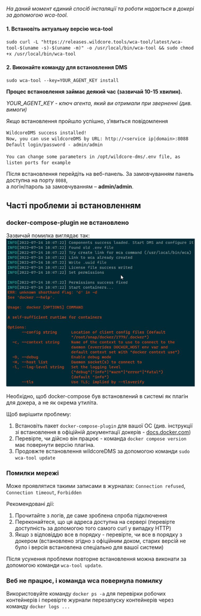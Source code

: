 *На даний момент єдиний спосіб інсталяції та роботи надається в докері за допомогою wca-tool.*

#### 1. Встановіть актуальну версію wca-tool    
```shell     
sudo curl -L "https://releases.wildcore.tools/wca-tool/latest/wca-tool-$(uname -s)-$(uname -m)" -o /usr/local/bin/wca-tool && sudo chmod +x /usr/local/bin/wca-tool     
```     

#### 2. Виконайте команду для встановлення DMS
```shell     
sudo wca-tool --key=YOUR_AGENT_KEY install      
```     
**Процес встановлення займає деякий час (зазвичай 10-15 хвилин).**    

*YOUR_AGENT_KEY - ключ агента, який ви отримали при зверненні (див. вимоги)*    

Якщо встановлення пройшло успішно, з’явиться повідомлення
```shell     
WildcoreDMS success installed!     
Now, you can use wildcoreDMS by URL: http://<service ip|domain>:8088     
Default login/password - admin/admin     

You can change some parameters in /opt/wildcore-dms/.env file, as listen ports for example     
```     

Після встановлення перейдіть на веб-панель.
За замовчуванням панель доступна на порту `8088`,    
а логін/пароль за замовчуванням – **admin/admin**.


## Часті проблеми зі встановленням
### docker-compose-plugin не встановлено
Зазвичай помилка виглядає так:
![](assets/no-docker-compose-plugin.jpg)

Необхідно, щоб docker-compose був встановлений в системі як плагін для докера, а не як окрема утиліта.

Щоб вирішити проблему:

1. Встановіть пакет `docker-compose-plugin` для вашої ОС (див. інструкції зі встановлення в офіційній документації докерів - [docs.docker.com](https://docs.docker.com/engine/install/))
2. Перевірте, чи дійсно він працює - команда `docker compose version` має повернути версію плагіна.
3. Продовжте встановлення wildcoreDMS за допомогою команди ```sudo wca-tool update```


### Помилки мережі
Може проявлятися такими записами в журналах: `Connection refused`, `Connection timeout`, `Forbidden`

Рекомендовані дії:

1. Прочитайте з логів, де саме зроблена спроба підключення
2. Переконайтеся, що ця адреса доступна на сервері (перевірте доступність за допомогою того самого curl у випадку HTTP)
3. Якщо з відповіддю все в порядку - перевірте, чи все в порядку з докером (встановлено згідно з офіційним доком, старих версій не було і версія встановлена спеціально для вашої системи)

Після усунення проблеми повторне встановлення можна виконати за допомогою команди `wca-tool update`.

### Веб не працює, і команда wca повернула помилку
Використовуйте команду `docker ps -a` для перевірки робочих контейнерів і перевірте журнали перезапуску контейнерів через команду `docker logs ...`


